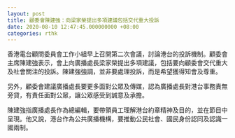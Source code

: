 ```yaml
---
layout: post
title: 顧委會陳建強：向梁家榮提出多項建議包括交代重大投訴
date: 2020-08-10 12:47:45.000000000 +08:00
categories: rthk
---
```


香港電台顧問委員會工作小組早上召開第二次會議，討論港台的投訴機制。顧委會主席陳建強表示，會上向廣播處長梁家榮提出多項建議，包括要向顧委會交代重大及社會關注的投訴。陳建強強調，並非要處理投訴，而是希望獲得知會及尊重。

另外，顧委會建議廣播處長要更多面對公眾及傳媒，認為廣播處長對港台事務責無旁貸，有責任面對公眾，讓公眾感受到誠意及承擔。

陳建強指廣播處長作為總編輯，要帶領員工理解港台約章精神及目的，並在節目中呈現。他又說，港台作為公共廣播機構，要推動公民社會、國民身份認同及認識一國兩制。

